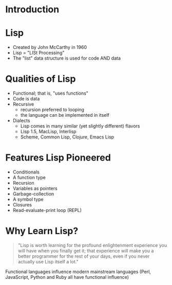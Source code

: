 # Introduction

# Lisp

- Created by John McCarthy in 1960
- Lisp = "LISt Processing"
- The "list" data structure is used for code AND data

# Qualities of Lisp

- Functional; that is, "uses functions"
- Code is data
- Recursive
  - recursion preferred to looping
  - the language can be implemented in itself
- Dialects
  - Lisp comes in many similar (yet slightly different) flavors
  - Lisp 1.5, MacLisp, Interlisp
  - Scheme, Common Lisp, Clojure, Emacs Lisp

# Features Lisp Pioneered

- Conditionals
- A function type
- Recursion
- Variables as pointers
- Garbage-collection
- A symbol type
- Closures
- Read-evaluate-print loop (REPL)

# Why Learn Lisp?

> "Lisp is worth learning for the profound enlightenment experience you will
> have when you finally get it; that experience will make you a better
> programmer for the rest of your days, even if you never actually use Lisp
> itself a lot."

Functional languages influence modern mainstream languages (Perl, JavaScript,
Python and Ruby all have functional influence)
